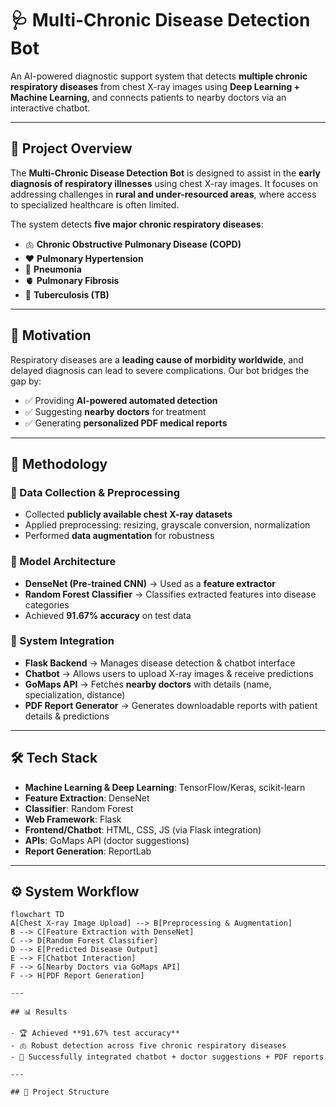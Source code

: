 # 🩺 Multi-Chronic Disease Detection Bot  

An AI-powered diagnostic support system that detects **multiple chronic respiratory diseases** from chest X-ray images using **Deep Learning + Machine Learning**, and connects patients to nearby doctors via an interactive chatbot.  

---

## 🚀 Project Overview  

The **Multi-Chronic Disease Detection Bot** is designed to assist in the **early diagnosis of respiratory illnesses** using chest X-ray images. It focuses on addressing challenges in **rural and under-resourced areas**, where access to specialized healthcare is often limited.  

The system detects **five major chronic respiratory diseases**:  
- 🫁 **Chronic Obstructive Pulmonary Disease (COPD)**  
- ❤️ **Pulmonary Hypertension**  
- 🦠 **Pneumonia**  
- 🫀 **Pulmonary Fibrosis**  
- 🧫 **Tuberculosis (TB)**  

---

## 🎯 Motivation  

Respiratory diseases are a **leading cause of morbidity worldwide**, and delayed diagnosis can lead to severe complications. Our bot bridges the gap by:  
- ✅ Providing **AI-powered automated detection**  
- ✅ Suggesting **nearby doctors** for treatment  
- ✅ Generating **personalized PDF medical reports**  

---

## 🧠 Methodology  

### 🔹 Data Collection & Preprocessing  
- Collected **publicly available chest X-ray datasets**  
- Applied preprocessing: resizing, grayscale conversion, normalization  
- Performed **data augmentation** for robustness  

### 🔹 Model Architecture  
- **DenseNet (Pre-trained CNN)** → Used as a **feature extractor**  
- **Random Forest Classifier** → Classifies extracted features into disease categories  
- Achieved **91.67% accuracy** on test data  

### 🔹 System Integration  
- **Flask Backend** → Manages disease detection & chatbot interface  
- **Chatbot** → Allows users to upload X-ray images & receive predictions  
- **GoMaps API** → Fetches **nearby doctors** with details (name, specialization, distance)  
- **PDF Report Generator** → Generates downloadable reports with patient details & predictions  

---

## 🛠️ Tech Stack  

- **Machine Learning & Deep Learning**: TensorFlow/Keras, scikit-learn  
- **Feature Extraction**: DenseNet  
- **Classifier**: Random Forest  
- **Web Framework**: Flask  
- **Frontend/Chatbot**: HTML, CSS, JS (via Flask integration)  
- **APIs**: GoMaps API (doctor suggestions)  
- **Report Generation**: ReportLab  

---

## ⚙️ System Workflow  

```mermaid
flowchart TD
A[Chest X-ray Image Upload] --> B[Preprocessing & Augmentation]  
B --> C[Feature Extraction with DenseNet]  
C --> D[Random Forest Classifier]  
D --> E[Predicted Disease Output]  
E --> F[Chatbot Interaction]  
F --> G[Nearby Doctors via GoMaps API]  
F --> H[PDF Report Generation]

---

## 📊 Results  

- 🏆 Achieved **91.67% test accuracy**  
- 🫁 Robust detection across five chronic respiratory diseases  
- 💬 Successfully integrated chatbot + doctor suggestions + PDF reports  

---

## 📂 Project Structure  

